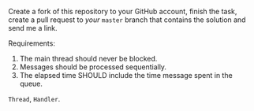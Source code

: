Create a fork of this repository to your GitHub account, finish the task, create a pull request to *your* `master` branch that contains the solution and send me a link.

Requirements: 
1. The main thread should never be blocked.
2. Messages should be processed sequentially.
3. The elapsed time SHOULD include the time message spent in the queue.

`Thread`, `Handler`.
